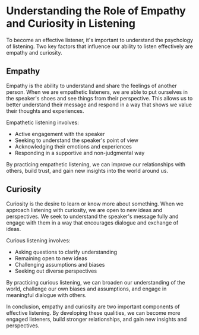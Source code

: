 Understanding the Role of Empathy and Curiosity in Listening
==================================================================================================================

To become an effective listener, it's important to understand the psychology of listening. Two key factors that influence our ability to listen effectively are empathy and curiosity.

Empathy
-------

Empathy is the ability to understand and share the feelings of another person. When we are empathetic listeners, we are able to put ourselves in the speaker's shoes and see things from their perspective. This allows us to better understand their message and respond in a way that shows we value their thoughts and experiences.

Empathetic listening involves:

* Active engagement with the speaker
* Seeking to understand the speaker's point of view
* Acknowledging their emotions and experiences
* Responding in a supportive and non-judgmental way

By practicing empathetic listening, we can improve our relationships with others, build trust, and gain new insights into the world around us.

Curiosity
---------

Curiosity is the desire to learn or know more about something. When we approach listening with curiosity, we are open to new ideas and perspectives. We seek to understand the speaker's message fully and engage with them in a way that encourages dialogue and exchange of ideas.

Curious listening involves:

* Asking questions to clarify understanding
* Remaining open to new ideas
* Challenging assumptions and biases
* Seeking out diverse perspectives

By practicing curious listening, we can broaden our understanding of the world, challenge our own biases and assumptions, and engage in meaningful dialogue with others.

In conclusion, empathy and curiosity are two important components of effective listening. By developing these qualities, we can become more engaged listeners, build stronger relationships, and gain new insights and perspectives.
